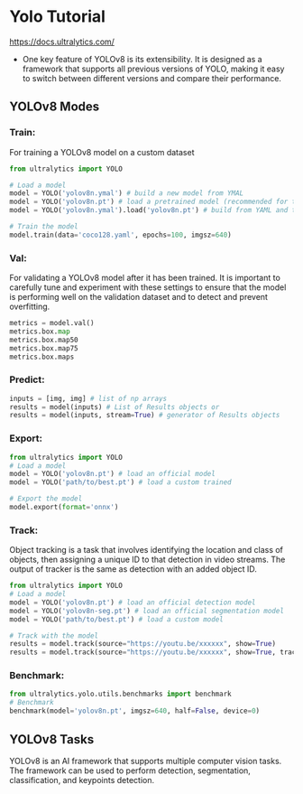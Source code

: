 # Yolo Tutorial
https://docs.ultralytics.com/
- One key feature of YOLOv8 is its extensibility. It is designed as a framework that supports all previous versions of YOLO,
making it easy to switch between different versions and compare their performance.

## YOLOv8 Modes
### Train: 
For training a YOLOv8 model on a custom dataset
```python
from ultralytics import YOLO

# Load a model
model = YOLO('yolov8n.ymal') # build a new model from YMAL
model = YOLO('yolov8n.pt') # load a pretrained model (recommended for training)
model = YOLO('yolov8n.ymal').load('yolov8n.pt') # build from YAML and transfer weights

# Train the model
model.train(data='coco128.yaml', epochs=100, imgsz=640)
```
### Val: 
For validating a YOLOv8 model after it has been trained. It is important to carefully tune and experiment with
these settings to ensure that the model is performing well on the validation dataset and to detect and prevent 
overfitting.
```python
metrics = model.val()
metrics.box.map
metrics.box.map50
metrics.box.map75
metrics.box.maps
```
### Predict:
```python
inputs = [img, img] # list of np arrays
results = model(inputs) # List of Results objects or
results = model(inputs, stream=True) # generator of Results objects
```
### Export:
```python
from ultralytics import YOLO
# Load a model
model = YOLO('yolov8n.pt') # load an official model
model = YOLO('path/to/best.pt') # load a custom trained

# Export the model
model.export(format='onnx')
```
### Track:
Object tracking is a task that involves identifying the location and class of objects, then assigning a unique ID to
that detection in video streams. 
The output of tracker is the same as detection with an added object ID. 
```python
from ultralytics import YOLO
# Load a model
model = YOLO('yolov8n.pt') # load an official detection model
model = YOLO('yolov8n-seg.pt') # load an official segmentation model
model = YOLO('path/to/best.pt') # load a custom model

# Track with the model
results = model.track(source="https://youtu.be/xxxxxx", show=True)
results = model.track(source="https://youtu.be/xxxxxx", show=True, tracker="bytetrack.yaml")
```
### Benchmark:
```python
from ultralytics.yolo.utils.benchmarks import benchmark
# Benchmark
benchmark(model='yolov8n.pt', imgsz=640, half=False, device=0)
```

## YOLOv8 Tasks
YOLOv8 is an AI framework that supports multiple computer vision tasks. The framework can be used to perform
detection, segmentation, classification, and keypoints detection. 